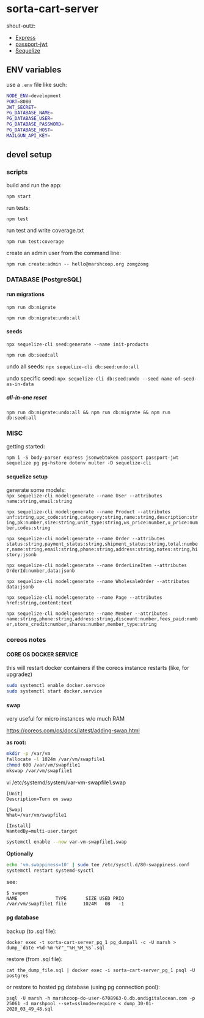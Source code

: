 # sorta-cart-server

shout-outz:

- [Express](https://expressjs.com/)
- [passport-jwt](http://www.passportjs.org/packages/passport-jwt/)
- [Sequelize](https://sequelize.org/)

## ENV variables

use a `.env` file like such:

```sh
NODE_ENV=development
PORT=8080
JWT_SECRET=
PG_DATABASE_NAME=
PG_DATABASE_USER=
PG_DATABASE_PASSWORD=
PG_DATABASE_HOST=
MAILGUN_API_KEY=
```

## devel setup

### scripts

build and run the app:

`npm start`

run tests:

`npm test`

run test and write coverage.txt

`npm run test:coverage`

create an admin user from the command line:

`npm run create:admin -- hello@marshcoop.org zomgzomg`

### DATABASE (PostgreSQL)

#### run migrations

`npm run db:migrate`

`npm run db:migrate:undo:all`

#### seeds

`npx sequelize-cli seed:generate --name init-products`

`npm run db:seed:all`

undo all seeds:
`npx sequelize-cli db:seed:undo:all`

undo specific seed:
`npx sequelize-cli db:seed:undo --seed name-of-seed-as-in-data`

##### all-in-one reset

`npm run db:migrate:undo:all && npm run db:migrate && npm run db:seed:all`

### MISC

getting started:

`npm i -S body-parser express jsonwebtoken passport passport-jwt sequelize pg pg-hstore dotenv multer -D sequelize-cli`

#### sequelize setup

generate some models:  
`npx sequelize-cli model:generate --name User --attributes name:string,email:string`

`npx sequelize-cli model:generate --name Product --attributes unf:string,upc_code:string,category:string,name:string,description:string,pk:number,size:string,unit_type:string,ws_price:number,u_price:number,codes:string`

`npx sequelize-cli model:generate --name Order --attributes status:string,payment_status:string,shipment_status:string,total:number,name:string,email:string,phone:string,address:string,notes:string,history:jsonb`

`npx sequelize-cli model:generate --name OrderLineItem --attributes OrderId:number,data:jsonb`

`npx sequelize-cli model:generate --name WholesaleOrder --attributes data:jsonb`

`npx sequelize-cli model:generate --name Page --attributes href:string,content:text`

`npx sequelize-cli model:generate --name Member --attributes name:string,phone:string,address:string,discount:number,fees_paid:number,store_credit:number,shares:number,member_type:string`

### coreos notes

#### CORE OS DOCKER SERVICE

this will restart docker containers if the coreos instance restarts (like, for upgradez)

```sh
sudo systemctl enable docker.service
sudo systemctl start docker.service
```

#### swap

very useful for micro instances w/o much RAM

https://coreos.com/os/docs/latest/adding-swap.html

**as root:**

```sh
mkdir -p /var/vm
fallocate -l 1024m /var/vm/swapfile1
chmod 600 /var/vm/swapfile1
mkswap /var/vm/swapfile1
```

vi /etc/systemd/system/var-vm-swapfile1.swap

```
[Unit]
Description=Turn on swap

[Swap]
What=/var/vm/swapfile1

[Install]
WantedBy=multi-user.target
```

```sh
systemctl enable --now var-vm-swapfile1.swap
```

**Optionally**

```sh
echo 'vm.swappiness=10' | sudo tee /etc/sysctl.d/80-swappiness.conf
systemctl restart systemd-sysctl
```

see:

```
$ swapon
NAME              TYPE       SIZE USED PRIO
/var/vm/swapfile1 file      1024M   0B   -1
```

#### pg database

backup (to .sql file):

```
docker exec -t sorta-cart-server_pg_1 pg_dumpall -c -U marsh > dump_`date +%d-%m-%Y"_"%H_%M_%S`.sql
```

restore (from .sql file):

```
cat the_dump_file.sql | docker exec -i sorta-cart-server_pg_1 psql -U postgres
```

or restore to hosted pg database (using pg connection pool):

```
psql -U marsh -h marshcoop-do-user-6708963-0.db.ondigitalocean.com -p 25061 -d marshpool --set=sslmode=require < dump_30-01-2020_03_49_48.sql
```
